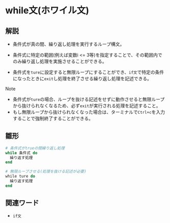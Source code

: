 # while文(ホワイル文)  
## 解説  
* 条件式が真の間、繰り返し処理を実行するループ構文。   
  
* 条件式に特定の範囲(例えば変数i <= 3等)を指定することで、その範囲内でのみ繰り返し処理を実施させることができる。

* 条件式を`ture`に設定すると無限ループにすることができ、`if文`で特定の条件になったときに`exit`し処理を終了させる繰り返し処理を記述できる。    
>[!NOTE]
>* 条件式が`ture`の場合、ループを抜ける記述をせずに動作させると無限ループから抜けられなくなるため、必ず`exit`が実行される処理を記述すること。  
>* もし無限ループから抜けられなくなった場合は、ターミナルで`Ctrl+c`を入力することで強制終了することができる。
    
## 雛形   
```ruby
# 条件式がtrueの間繰り返し処理
while 条件式 do
  繰り返す処理
end

# 無限ループさせる(処理を抜ける記述が必要)
while ture do
  繰り返す処理
end
```
## 関連ワード  
* `if文`
